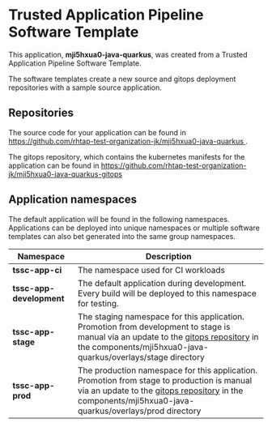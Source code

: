 # Trusted Application Pipeline Software Template

This application, **mji5hxua0-java-quarkus**, was created from a Trusted Application Pipeline Software Template.

The software templates create a new source and gitops deployment repositories with a sample source application. 

## Repositories

The source code for your application can be found in [https://github.com/rhtap-test-organization-jk/mji5hxua0-java-quarkus ](https://github.com/rhtap-test-organization-jk/mji5hxua0-java-quarkus ).
 
The gitops repository, which contains the kubernetes manifests for the application can be found in 
[https://github.com/rhtap-test-organization-jk/mji5hxua0-java-quarkus-gitops ](https://github.com/rhtap-test-organization-jk/mji5hxua0-java-quarkus-gitops ) 

## Application namespaces 

The default application will be found in the following namespaces. Applications can be deployed into unique namespaces or multiple software templates can also bet generated into the same group namespaces.  

|  Namespace   |  Description   |  
| -------- | -------- |
| **tssc-app-ci** | The namespace used for CI workloads |
| **tssc-app-development** | The default application during development. Every build will be deployed to this namespace for testing. |
| **tssc-app-stage** | The staging namespace for this application. Promotion from development to stage is manual via an update to the [gitops repository](https://github.com/rhtap-test-organization-jk/mji5hxua0-java-quarkus-gitops ) in the components/mji5hxua0-java-quarkus/overlays/stage directory |
| **tssc-app-prod** | The production namespace for this application. Promotion from stage to production is manual via an update to the [gitops repository](https://github.com/rhtap-test-organization-jk/mji5hxua0-java-quarkus-gitops ) in the components/mji5hxua0-java-quarkus/overlays/prod directory |